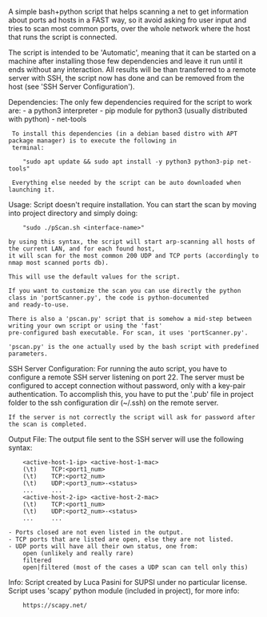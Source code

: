 A simple bash+python script that helps scanning a net to get information about ports ad hosts in a FAST way,
so it avoid asking fro user input and tries to scan most common ports, over the whole network where the host that runs
the script is connected.

The script is intended to be 'Automatic', meaning that it can be started on a machine after installing those few
dependencies and leave it run until it ends without any interaction.
All results will be than transferred to a remote server with SSH, the script now has done and can
be removed from the host (see 'SSH Server Configuration').

Dependencies:
    The only few dependencies required for the script to work are:
     - a python3 interpreter
     - pip module for python3 (usually distributed with python)
     - net-tools

     To install this dependencies (in a debian based distro with APT package manager) is to execute the following in
     terminal:

        "sudo apt update && sudo apt install -y python3 python3-pip net-tools"

     Everything else needed by the script can be auto downloaded when launching it.

Usage:
    Script doesn't require installation.
    You can start the scan by moving into project directory and simply doing:

        "sudo ./pScan.sh <interface-name>"

    by using this syntax, the script will start arp-scanning all hosts of the current LAN, and for each found host,
    it will scan for the most common 200 UDP and TCP ports (accordingly to nmap most scanned ports db).

    This will use the default values for the script.

    If you want to customize the scan you can use directly the python class in 'portScanner.py', the code is python-documented
    and ready-to-use.

    There is also a 'pscan.py' script that is somehow a mid-step between writing your own script or using the 'fast'
    pre-configured bash executable. For scan, it uses 'portScanner.py'.

    'pscan.py' is the one actually used by the bash script with predefined parameters.

SSH Server Configuration:
    For running the auto script, you have to configure a remote SSH server listening on port 22.
    The server must be configured to accept connection without password, only with a key-pair authentication.
    To accomplish this, you have to put the '.pub' file in project folder to the ssh configuration
    dir (~/.ssh) on the remote server.

    If the server is not correctly the script will ask for password after the scan is completed.

Output File:
    The output file sent to the SSH server will use the following syntax:

        <active-host-1-ip> <active-host-1-mac>
        (\t)    TCP:<port1_num>
        (\t)    TCP:<port2_num>
        (\t)    UDP:<port3_num>-<status>
        ...     ...
        <active-host-2-ip> <active-host-2-mac>
        (\t)    TCP:<port1_num>
        (\t)    UDP:<port2_num>-<status>
        ...     ...

    - Ports closed are not even listed in the output.
    - TCP ports that are listed are open, else they are not listed.
    - UDP ports will have all their own status, one from:
        open (unlikely and really rare)
        filtered
        open|filtered (most of the cases a UDP scan can tell only this)

Info:
    Script created by Luca Pasini for SUPSI under no particular license.
    Script uses 'scapy' python module (included in project), for more info:

        https://scapy.net/